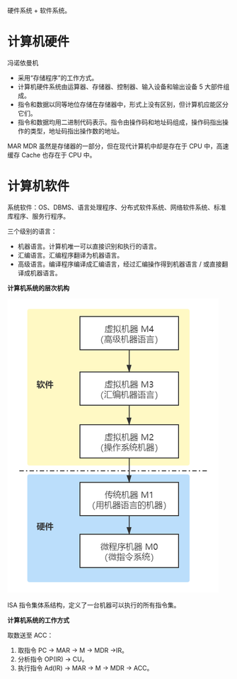 ---
---

硬件系统 + 软件系统。

# 计算机硬件

冯诺依曼机

- 采用“存储程序”的工作方式。
- 计算机硬件系统由运算器、存储器、控制器、输入设备和输出设备 5 大部件组成。
- 指令和数据以同等地位存储在存储器中，形式上没有区别，但计算机应能区分它们。
- 指令和数据均用二进制代码表示。指令由操作码和地址码组成，操作码指出操作的类型，地址码指出操作数的地址。

MAR MDR 虽然是存储器的一部分，但在现代计算机中却是存在于 CPU 中，高速缓存 Cache 也存在于 CPU 中。

# 计算机软件

系统软件：OS、DBMS、语言处理程序、分布式软件系统、网络软件系统、标准库程序、服务行程序。

三个级别的语言：
- 机器语言。计算机唯一可以直接识别和执行的语言。
- 汇编语言。汇编程序翻译为机器语言。
- 高级语言。编译程序编译成汇编语言，经过汇编操作得到机器语言 / 或直接翻译成机器语言。

**计算机系统的层次机构**

<img src="/assets/images/计算机系统层次结构.png">

ISA 指令集体系结构，定义了一台机器可以执行的所有指令集。

**计算机系统的工作方式**

取数送至 ACC：

1. 取指令 PC -> MAR -> M -> MDR ->IR。
2. 分析指令 OP(IR) -> CU。
3. 执行指令 Ad(IR) -> MAR -> M -> MDR -> ACC。